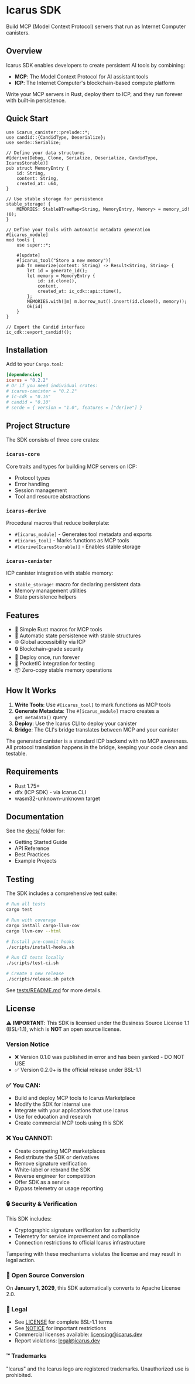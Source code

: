 # Icarus SDK

Build MCP (Model Context Protocol) servers that run as Internet Computer canisters.

## Overview

Icarus SDK enables developers to create persistent AI tools by combining:
- **MCP**: The Model Context Protocol for AI assistant tools
- **ICP**: The Internet Computer's blockchain-based compute platform

Write your MCP servers in Rust, deploy them to ICP, and they run forever with built-in persistence.

## Quick Start

```rust,ignore
use icarus_canister::prelude::*;
use candid::{CandidType, Deserialize};
use serde::Serialize;

// Define your data structures
#[derive(Debug, Clone, Serialize, Deserialize, CandidType, IcarusStorable)]
pub struct MemoryEntry {
    id: String,
    content: String,
    created_at: u64,
}

// Use stable storage for persistence
stable_storage! {
    MEMORIES: StableBTreeMap<String, MemoryEntry, Memory> = memory_id!(0);
}

// Define your tools with automatic metadata generation
#[icarus_module]
mod tools {
    use super::*;
    
    #[update]
    #[icarus_tool("Store a new memory")]
    pub fn memorize(content: String) -> Result<String, String> {
        let id = generate_id();
        let memory = MemoryEntry {
            id: id.clone(),
            content,
            created_at: ic_cdk::api::time(),
        };
        MEMORIES.with(|m| m.borrow_mut().insert(id.clone(), memory));
        Ok(id)
    }
}

// Export the Candid interface
ic_cdk::export_candid!();
```

## Installation

Add to your `Cargo.toml`:

```toml
[dependencies]
icarus = "0.2.2"
# Or if you need individual crates:
# icarus-canister = "0.2.2"
# ic-cdk = "0.16"
# candid = "0.10"
# serde = { version = "1.0", features = ["derive"] }
```

## Project Structure

The SDK consists of three core crates:

### `icarus-core`
Core traits and types for building MCP servers on ICP:
- Protocol types
- Error handling
- Session management
- Tool and resource abstractions

### `icarus-derive`
Procedural macros that reduce boilerplate:
- `#[icarus_module]` - Generates tool metadata and exports
- `#[icarus_tool]` - Marks functions as MCP tools
- `#[derive(IcarusStorable)]` - Enables stable storage

### `icarus-canister`
ICP canister integration with stable memory:
- `stable_storage!` macro for declaring persistent data
- Memory management utilities
- State persistence helpers

## Features

- 🔧 Simple Rust macros for MCP tools
- 💾 Automatic state persistence with stable structures
- 🌐 Global accessibility via ICP
- 🔒 Blockchain-grade security
- 🚀 Deploy once, run forever
- 🧪 PocketIC integration for testing
- 📦 Zero-copy stable memory operations

## How It Works

1. **Write Tools**: Use `#[icarus_tool]` to mark functions as MCP tools
2. **Generate Metadata**: The `#[icarus_module]` macro creates a `get_metadata()` query
3. **Deploy**: Use the Icarus CLI to deploy your canister
4. **Bridge**: The CLI's bridge translates between MCP and your canister

The generated canister is a standard ICP backend with no MCP awareness. All protocol translation happens in the bridge, keeping your code clean and testable.

## Requirements

- Rust 1.75+
- dfx (ICP SDK) - via Icarus CLI
- wasm32-unknown-unknown target

## Documentation

See the [docs/](docs/) folder for:
- Getting Started Guide
- API Reference
- Best Practices
- Example Projects

## Testing

The SDK includes a comprehensive test suite:

```bash
# Run all tests
cargo test

# Run with coverage
cargo install cargo-llvm-cov
cargo llvm-cov --html

# Install pre-commit hooks
./scripts/install-hooks.sh

# Run CI tests locally  
./scripts/test-ci.sh

# Create a new release
./scripts/release.sh patch
```

See [tests/README.md](tests/README.md) for more details.

## License

⚠️ **IMPORTANT**: This SDK is licensed under the Business Source License 1.1 (BSL-1.1), 
which is **NOT** an open source license.

### Version Notice
- ❌ Version 0.1.0 was published in error and has been yanked - DO NOT USE
- ✅ Version 0.2.0+ is the official release under BSL-1.1

### ✅ You CAN:
- Build and deploy MCP tools to Icarus Marketplace
- Modify the SDK for internal use
- Integrate with your applications that use Icarus
- Use for education and research
- Create commercial MCP tools using this SDK

### ❌ You CANNOT:
- Create competing MCP marketplaces
- Redistribute the SDK or derivatives
- Remove signature verification
- White-label or rebrand the SDK
- Reverse engineer for competition
- Offer SDK as a service
- Bypass telemetry or usage reporting

### 🔒 Security & Verification
This SDK includes:
- Cryptographic signature verification for authenticity
- Telemetry for service improvement and compliance
- Connection restrictions to official Icarus infrastructure

Tampering with these mechanisms violates the license and may result in legal action.

### 📅 Open Source Conversion
On **January 1, 2029**, this SDK automatically converts to Apache License 2.0.

### 📄 Legal
- See [LICENSE](./LICENSE) for complete BSL-1.1 terms
- See [NOTICE](./NOTICE) for important restrictions
- Commercial licenses available: licensing@icarus.dev
- Report violations: legal@icarus.dev

### ™️ Trademarks
"Icarus" and the Icarus logo are registered trademarks. Unauthorized use is prohibited.